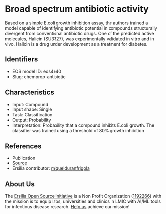 # Broad spectrum antibiotic activity

Based on a simple E.coli growth inhibition assay, the authors trained a model capable of identifying antibiotic potential in compounds structurally divergent from conventional antibiotic drugs. One of the predicted active molecules, Halicin (SU3327), was experimentally validated in vitro and in vivo. Halicin is a drug under development as a treatment for diabetes.

## Identifiers

* EOS model ID: eos4e40
* Slug: chemprop-antibiotic

## Characteristics

* Input: Compound
* Input shape: Single
* Task: Classification
* Output: Probability
* Interpretation: Probability that a compound inhibits E.coli growth. The classifier was trained using a threshold of 80% growth inhibition 

## References

* [Publication](https://pubmed.ncbi.nlm.nih.gov/32084340/)
* [Source](http://chemprop.csail.mit.edu/checkpoints)
* Ersilia contributor: [miquelduranfrigola](https://github.com/miquelduranfrigola)

## About Us

The [Ersilia Open Source Initiative](https://ersilia.io) is a Non Profit Organization ([1192266](https://register-of-charities.charitycommission.gov.uk/charity-search/-/charity-details/5170657/full-print)) with the mission is to equip labs, universities and clinics in LMIC with AI/ML tools for infectious disease research.
[Help us](https://www.ersilia.io/donate) achieve our mission!
